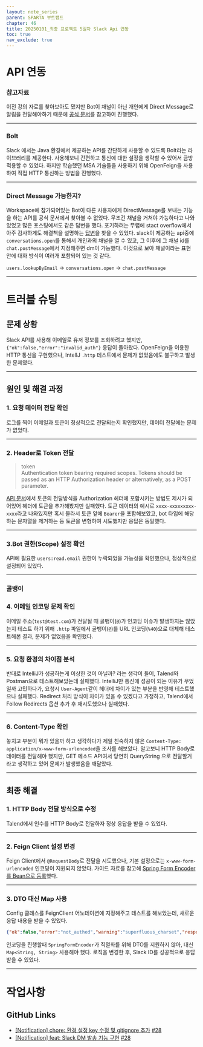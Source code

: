 ```yaml
---
layout: note_series
parent: SPARTA 부트캠프
chapter: 46
title: 20250101_최종 프로젝트 5일차 Slack Api 연동
toc: true
nav_exclude: true
---
```


# API 연동
### 참고자료
이전 강의 자료를 찾아보아도 됐지만
Bot이 채널이 아닌 개인에게 Direct Message로 알림을 전달해야하기 때문에
[공식 문서](https://api.slack.com/)를 참고하여 진행했다. 

---

### Bolt
Slack 에서는 Java 환경에서 제공하는 API를 간단하게 사용할 수 있도록 Bolt라는 라이브러리를 제공한다.
사용해보니 간편하고 통신에 대한 설정을 생략할 수 있어서 금방 적용할 수 있었다.
하지만 학습했던 MSA 기술들을 사용하기 위해 OpenFeign을 사용하여 직접 HTTP 통신하는 방법을 진행했다.

---

### Direct Message 가능한지?
Workspace에 참가되어있는 Bot이 다른 사용자에게 DirectMessage를 보내는 기능을 하는 API를 공식 문서에서 찾아볼 수 없었다.
무조건 채널을 거쳐야 가능하다고 나와있었고 많은 포스팅에서도 같은 답변을 했다.
포기하려는 무렵에 stact overflow에서 아주 감사하게도 해결책을 설명하는 
[답변](https://stackoverflow.com/questions/47753834/how-to-send-direct-messages-to-a-user-as-app-in-app-channel)을 찾을 수 있었다.
slack이 제공하는 api중에 `conversations.open`를 통해서 개인과의 채널을 열 수 있고, 그 이후에
그 채널 id를 `chat.postMessage`에서 지정해주면 dm이 가능했다. 
이것으로 보아 채널이라는 표현 안에 대화 방식이 여러개 포함되어 있는 것 같다.

`users.lookupByEmail` → `conversations.open` → `chat.postMessage`

---

# 트러블 슈팅
## 문제 상황
Slack API를 사용해 이메일로 유저 정보를 조회하려고 했지만, `{"ok":false,"error":"invalid_auth"}` 응답이 돌아왔다.
OpenFeign을 이용한 HTTP 통신을 구현했으나, IntellJ `.http` 테스트에서 문제가 없었음에도 불구하고 발생한 문제였다.

---

## 원인 및 해결 과정
### 1. 요청 데이터 전달 확인
로그를 찍어 이메일과 토큰이 정상적으로 전달되는지 확인했지만, 
데이터 전달에는 문제가 없었다.

---

### 2. Header로 Token 전달

> token  
> Authentication token bearing required scopes. Tokens should be passed as an HTTP Authorization header or alternatively, as a POST parameter.

[API 문서](https://api.slack.com/methods/users.lookupByEmail#arg_email)에서
토큰의 전달방식을 Authorization 헤더에 포함시키는 방법도 제시가 되어있어
헤더에 토큰을 추가해봤지만 실패했다.
토큰 데이터의 예시로 `xxxx-xxxxxxxxx-xxxx`라고 나와있지만
혹시 몰라서 토큰 앞에 `Bearer`을 포함해보았고, bot 타입에 해당하는 문자열을 제거하는 등
토큰을 변형하여 시도했지만 응답은 동일했다.

---

### 3.Bot 권한(Scope) 설정 확인
API에 필요한 `users:read.email` 권한이 누락되었을 가능성을 확인했으나, 
정상적으로 설정되어 있었다.

---

### 골뱅이
### 4. 이메일 인코딩 문제 확인
이메일 주소(`test@test.com`)가 전달될 때 골뱅이(`@`)가 인코딩 이슈가 발생하지는 않았는지 테스트 하기 위해
`.http` 파일에서 골뱅이(`@`)를 URL 인코딩(`%40`)으로 대체해 테스트해본 결과, 
문제가 없었음을 확인했다.

---

### 5. 요청 환경의 차이점 분석
반대로 IntelliJ가 성공하는게 이상한 것이 아닐까? 라는 생각이 들어,
Talend와 Postman으로 테스트해보았는데 실패했다.
IntelliJ만 통신에 성공이 되는 이유가 무었일까 고민하다가,
요청시 `User-Agent`같이 헤더에 차이가 있는 부분을 반영해 테스트했으나 실패했다.
Redirect 처리 방식이 차이가 있을 수 있겠다고 가정하고,
Talend에서 Follow Redirects 옵션 추가 후 재시도했으나 실패했다.

---

### 6. Content-Type 확인
놓치고 부분이 뭐가 있을까 하고 생각하다가 제일 친숙하지 않은
`Content-Type: application/x-www-form-urlencoded`을 조사를 해보았다.
알고보니 HTTP Body로 데이터를 전달해야 했지만,
GET 메소드 API여서 당연히 QueryString 으로 전달할거라고 생각하고 있어
문제가 발생했음을 깨달았다.

---

## 최종 해결
### 1. HTTP Body 전달 방식으로 수정
Talend에서 인수를 HTTP Body로 전달하자 정상 응답을 받을 수 있었다.

---

### 2. Feign Client 설정 변경
Feign Client에서 `@RequestBody`로 전달을 시도했으나, 기본 설정으로는 `x-www-form-urlencoded` 인코딩이 지원되지 않았다.
가이드 자료를 참고해 [Spring Form Encoder를 Bean으로 등록](https://www.baeldung.com/spring-cloud-post-form-url-encoded-data)했다.

---

### 3. DTO 대신 Map 사용
Config 클래스를 FeignClient 어노테이션에 지정해주고 테스트를 해보았는데,
새로운 응답 내용을 받을 수 있었다.

```json
{"ok":false,"error":"not_authed","warning":"superfluous_charset","response_metadata":{"warnings":["superfluous_charset"]}}
```


인코딩을 진행할때 `SpringFormEncoder`가 직렬화를 위해
DTO를 지원하지 않아, 대신 `Map<String, String>` 사용해야 했다.
로직을 변경한 후, Slack ID를 성공적으로 응답받을 수 있었다.

---

# 작업사항
## GitHub Links
- [[Notification] chore: 환경 설정 key 수정 및 gitignore 추가](https://github.com/BobJool/Waiting-Reservation-Service/pull/37/commits/4af052691db226893f92dc863faba644400db7cb) [#28](https://github.com/BobJool/Waiting-Reservation-Service/issues/28)
- [[Notification] feat: Slack DM 발송 기능 구현](https://github.com/BobJool/Waiting-Reservation-Service/pull/37/commits/714f264a97c709e9a8b85c5dcd24c637002d5917) [#28](https://github.com/BobJool/Waiting-Reservation-Service/issues/28)